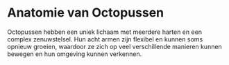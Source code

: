 # Anatomie van Octopussen

Octopussen hebben een uniek lichaam met meerdere harten en een complex zenuwstelsel. Hun acht armen zijn flexibel en kunnen soms opnieuw groeien, waardoor ze zich op veel verschillende manieren kunnen bewegen en hun omgeving kunnen verkennen.
